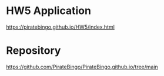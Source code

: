 # HW5 Application
https://piratebingo.github.io/HW5/index.html

# Repository
https://github.com/PirateBingo/PirateBingo.github.io/tree/main